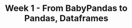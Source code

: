 ---
title: 'Week 1 - From BabyPandas to Pandas, Dataframes'
weekNumber: 1
days:
  - date: '2024-08-06'
    events:
      - name: LEC 1
        type: lecture
        title: Introduction, Data Science Lifecycle
        # blank: resources/lectures/lec01/lec01-live.html
        # filled: resources/lectures/lec01/lec01.html
        reading: '[Ch. 1](https://learningds.org/ch/01/lifecycle_intro.html)'
      - name: LEC 2
        type: lecture
        title: DataFrame Fundamentals
        # blank: resources/lectures/lec02/lec02-live.html
        # filled: resources/lectures/lec02/lec02.html
        reading: '[Ch. 6, 6.1](https://learningds.org/ch/06/pandas_intro.html)'

  - date: '2024-08-07'
    events:
      - name: DISC 1
        type: disc
        title: Environment Setup, Exam Prep
        blank: discussions/disc01/disc01_worksheet.pdf
        filled: discussions/disc01/disc01_worksheet_filled.pdf
        # reading: '[Slides](discussions/disc02/disc02_slides.pdf), [Video](https://youtu.be/PIedHIU_FIY)'
        reading: ''

  - date: '2024-08-08'
    events:
      - name: LEC 3
        type: lecture
        title: Aggregating
        # blank: resources/lectures/lec03/lec03-live.html
        # filled: resources/lectures/lec03/lec03.html
        reading: '[Ch. 6.2](https://learningds.org/ch/06/pandas_aggregating.html)'
      - name: LEC 4
        type: lecture
        title: Simpson's Paradox, Joining, Transforming
        # blank: resources/lectures/lec04/lec04-live.html
        # filled: resources/lectures/lec04/lec04.html
        reading: '[Ch. 6.3-6.5](https://learningds.org/ch/06/pandas_joining.html)'

  - date: '2024-08-09'
    events:
      - name: LAB 1
        type: lab
        title: Python, NumPy, and Pandas
  #       type: disc
  #       title: Exam Prep 2
  #       reading: ''
        # blank: discussions/disc02/disc02_worksheet.pdf
        # filled: discussions/disc02/disc02_filled.pdf
      # - name: PROJ 1
      #   type: proj
      #   title: Project 1 checkpoint
      #   url: https://github.com/dsc-courses/dsc80-2024-sp/tree/main/projects/01-gradebook
      #   reading: ''
---